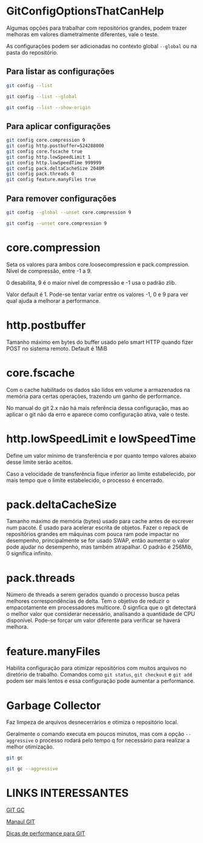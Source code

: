 # GitConfigOptionsThatCanHelp
Algumas opções para trabalhar com repositórios grandes, podem trazer melhoras em valores diametralmente diferentes, vale o teste.

As configurações podem ser adicionadas no contexto global `--global` ou na pasta do repositório.

## Para listar as configurações

```bash
git config --list
```
```bash
git config --list --global
```
```bash
git config --list --show-origin
```

## Para aplicar configurações

```bash
git config core.compression 9
git config http.postbuffer=524288000
git config core.fscache true
git config http.lowSpeedLimit 1
git config http.lowSpeedTime 999999
git config pack.deltaCacheSize 2048M
git config pack.threads 0
git config feature.manyFiles true
```
## Para remover configurações
```bash
git config --global --unset core.compression 9
```
```bash
git config --unset core.compression 9
```

# core.compression
Seta os valores para ambos core.loosecompression e pack.compression.
Nível de compressão, entre -1 a 9.

0 desabilita, 9 é o maior nível de compressão e -1 usa o padrão zlib.

Valor default é 1. Pode-se tentar variar entre os valores -1, 0 e 9 para ver qual ajuda a melhorar a performance.

# http.postbuffer
Tamanho máximo em bytes do buffer usado pelo smart HTTP quando fizer POST no sistema remoto. Default é 1MiB

# core.fscache
Com o cache habilitado os dados são lidos em volume a armazenados na memória para certas operações, trazendo um ganho de performance.

No manual do git 2.x não há mais referência dessa configuração, mas ao aplicar o git não da erro e aparece como configuração ativa, vale o teste.

# http.lowSpeedLimit e lowSpeedTime
Define um valor mínimo de transferência e por quanto tempo valores abaixo desse limite serão aceitos.

Caso a velocidade de transferência fique inferior ao limite estabelecido, por mais tempo que o limite estabelecido, o processo é encerrado.

# pack.deltaCacheSize
Tamanho máximo de memória (bytes) usado para cache antes de escrever num pacote. É usado para acelerar escrita de objetos. Fazer o repack de repositórios grandes em máquinas com pouca ram pode impactar no desempenho, principalmente se for usado SWAP, então aumentar o valor pode ajudar no desempenho, mas também atrapalhar. O padrão é 256Mib, 0 significa infinito.

# pack.threads
Número de threads a serem gerados quando o processo busca pelas melhores correspondências de delta. Tem o objetivo de reduzir o empacotamente em processadores multicore. 0 signfica que o git detectará o melhor valor que considerar necessário, analisando a quantidade de CPU disponível. Pode-se forçar um valor diferente para verificar se haverá melhora.

# feature.manyFiles
Habilita configuração para otimizar repositórios com muitos arquivos no diretório de trabalho. Comandos como `git status`, `git checkout` e `git add` podem ser mais lentos e essa configuração pode aumentar a performance.

# Garbage Collector
Faz limpeza de arquivos desnecerrários e otimiza o repositório local.

Geralmente o comando executa em poucos minutos, mas com a opção `--aggressive` o processo rodará pelo tempo q for necessário para realizar a melhor otimização.
```bash
git gc
```
```bash
git gc --aggressive
```

# LINKS INTERESSANTES
[GIT GC](https://git-scm.com/docs/git-gc/2.43.0)

[Manaul GIT](https://www.git-scm.com/docs/git-config/2.14.6)

[Dicas de performance para GIT](https://www.git-tower.com/blog/git-performance/)
